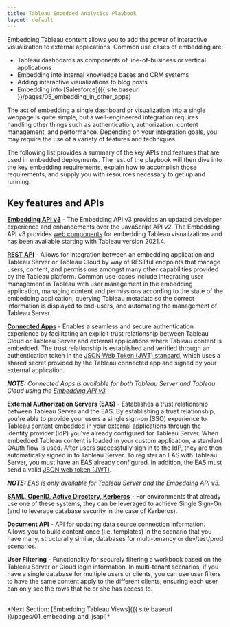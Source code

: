 ```yaml
---
title: Tableau Embedded Analytics Playbook
layout: default
---
```


Embedding Tableau content allows you to add the power of interactive visualization to external applications. Common use cases of embedding are:

* Tableau dashboards as components of line-of-business or vertical applications
* Embedding into internal knowledge bases and CRM systems
* Adding interactive visualizations to blog posts
* Embedding into [Salesforce]({{ site.baseurl }}/pages/05_embedding_in_other_apps)

The act of embedding a single dashboard or visualization into a single webpage is quite simple, but a well-engineered integration requires handling other things such as authentication, authorization, content management, and performance. Depending on your integration goals, you may require the use of a variety of features and techniques.

The following list provides a summary of the key APIs and features that are used in embedded deployments. The rest of the playbook will then dive into the key embedding requirements, explain how to accomplish those requirements, and supply you with resources necessary to get up and running.

## Key features and APIs

**[Embedding API v3](https://help.tableau.com/current/api/embedding_api/en-us/index.html)** - The Embedding API v3 provides an updated developer experience and enhancements over the JavaScript API v2. The Embedding API v3 provides [web components](https://developer.mozilla.org/en-US/docs/Web/API/Web_components) for embedding Tableau visualizations and has been available starting with Tableau version 2021.4.

**[REST API](https://help.tableau.com/current/api/rest_api/en-us/REST/rest_api.htm)** - Allows for integration between an embedding application and Tableau Server or Tableau Cloud by way of RESTful endpoints that manage users, content, and permissions amongst many other capabilities provided by the Tableau platform. Common use-cases include integrating user management in Tableau with user management in the embedding application, managing content and permissions according to the state of the embedding application, querying Tableau metadata so the correct information is displayed to end-users, and automating the management of Tableau Server.

**[Connected Apps](https://help.tableau.com/current/online/en-us/connected_apps.htm)** - Enables a seamless and secure authentication experience by facilitating an explicit trust relationship between Tableau Cloud or Tableau Server and external applications where Tableau content is embedded. The trust relationship is established and verified through an authentication token in the [JSON Web Token (JWT) standard](https://datatracker.ietf.org/doc/html/rfc7519), which uses a shared secret provided by the Tableau connected app and signed by your external application.

***NOTE:** Connected Apps is available for both Tableau Server and Tableau Cloud using the [Embedding API v3](https://help.tableau.com/current/api/embedding_api/en-us/index.html).*

**[External Authorization Servers (EAS)](https://help.tableau.com/current/server/en-us/connected_apps_eas.htm)** - Establishes a trust relationship between Tableau Server and the EAS. By establishing a trust relationship, you're able to provide your users a single sign-on (SSO) experience to Tableau content embedded in your external applications through the identity provider (IdP) you've already configured for Tableau Server. When embedded Tableau content is loaded in your custom application, a standard OAuth flow is used. After users successfully sign in to the IdP, they are then automatically signed in to Tableau Server. To register an EAS with Tableau Server, you must have an EAS already configured. In addition, the EAS must send a valid [JSON web token (JWT)](https://datatracker.ietf.org/doc/html/rfc7519).

***NOTE:** EAS is only available for Tableau Server and the [Embedding API v3](https://help.tableau.com/current/api/embedding_api/en-us/index.html).*

**[SAML, OpenID, Active Directory, Kerberos](https://help.tableau.com/current/server/en-us/security_auth.htm)** - For environments that already use one of these systems, they can be leveraged to achieve Single Sign-On (and to leverage database security in the case of Kerberos).

**[Document API](https://tableau.github.io/document-api-python/)** - API for updating data source connection information. Allows you to build content once (i.e. templates) in the scenario that you have many, structurally similar, databases for multi-tenancy or dev/test/prod scenarios.

**User Filtering** - Functionality for securely filtering a workbook based on the Tableau Server or Cloud login information. In multi-tenant scenarios, if you have a single database for multiple users or clients, you can use user filters to have the same content apply to the different clients, ensuring each user can only see the rows that he or she has access to.


<br />
*Next Section: [Embedding Tableau Views]({{ site.baseurl }}/pages/01_embedding_and_jsapi)*
